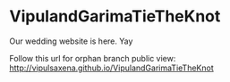# VipulandGarimaTieTheKnot
 Our wedding website is here. Yay

Follow this url for orphan branch public view: http://vipulsaxena.github.io/VipulandGarimaTieTheKnot